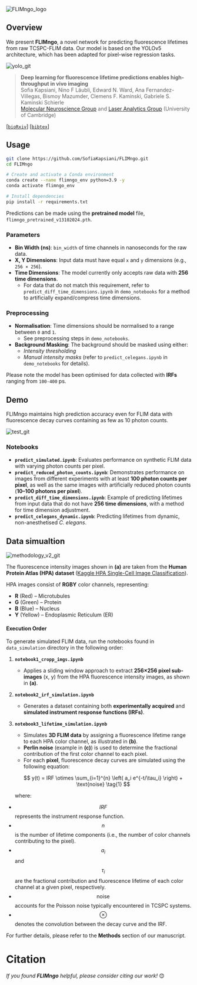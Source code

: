 
![FLIMngo_logo](https://github.com/user-attachments/assets/8823ff3a-81cb-4016-a03c-4f0336513e69)

## Overview
We present **FLIMngo**, a novel network for predicting fluorescence lifetimes from raw TCSPC-FLIM data. 
Our model is based on the YOLOv5 architecture, which has been adapted for pixel-wise regression tasks. 



![yolo_git](https://github.com/user-attachments/assets/d2b4473c-cf28-4c3a-8a37-4a4d68f15ff0)


> **Deep learning for fluorescence lifetime predictions enables high-throughput in vivo imaging**          
> Sofia Kapsiani, Nino F Läubli, Edward N. Ward, Ana Fernandez-Villegas, Bismoy Mazumder, Clemens F. Kaminski, Gabriele S. Kaminski Schierle    
> <a href="https://www.ceb-mng.org/" target="_blank">Molecular Neuroscience Group</a> and <a href="https://laser.ceb.cam.ac.uk/" target="_blank">Laser Analytics Group</a> (University of Cambridge)
>
[[`bioRxiv`](https://www.biorxiv.org/content/10.1101/2024.09.13.612802v1)]  [[`bibtex`](#bibtex-citation)]


## Usage 

```bash
git clone https://github.com/SofiaKapsiani/FLIMngo.git
cd FLIMngo

# Create and activate a Conda environment
conda create --name flimngo_env python=3.9 -y
conda activate flimngo_env

# Install dependencies
pip install -r requirements.txt
```

Predictions can be made using the **pretrained model** file, `flimngo_pretrained_v13102024.pth`.

### Parameters

- **Bin Width (ns)**: `bin_width` of time channels in nanoseconds for the raw data.  
- **X, Y Dimensions**: Input data must have equal `x` and `y` dimensions (e.g., `256 × 256`).  
- **Time Dimensions**: The model currently only accepts raw data with **256 time dimensions**.  
  - For data that do not match this requirement, refer to `predict_diff_time_dimensions.ipynb` in `demo_notebooks` for a method to artificially expand/compress time dimensions.  

### Preprocessing  

- **Normalisation**: Time dimensions should be normalised to a range between `0` and `1`.  
  - See preprocessing steps in  `demo_notebooks`.
- **Background Masking**: The background should be masked using either:  
  - *Intensity thresholding*  
  - *Manual intensity masks* (refer to `predict_celegans.ipynb` in `demo_notebooks` for details).  

Please note the model has been optimised for data collected with **IRFs** ranging from `100-400` ps.

## Demo

FLIMngo maintains high prediction accuracy even for FLIM data with fluorescence decay curves containing as few as 10 photon counts.

![test_git](https://github.com/user-attachments/assets/df51ff95-0a20-4ce8-8e71-b78983c7f7fd)

### Notebooks  

- **`predict_simulated.ipynb`**: Evaluates performance on synthetic FLIM data with varying photon counts per pixel.  
- **`predict_reduced_photon_counts.ipynb`**: Demonstrates performance on images from different experiments with at least **100 photon counts per pixel**, as well as the same images with artificially reduced photon counts (**10–100 photons per pixel**).  
- **`predict_diff_time_dimensions.ipynb`**: Example of predicting lifetimes from input data that do not have **256 time dimensions**, with a method for time dimension adjustment.  
- **`predict_celegans_dynamic.ipynb`**: Predicting lifetimes from dynamic, non-anesthetised *C. elegans*.

## Data simualtion

![methodology_v2_git](https://github.com/user-attachments/assets/c58090e8-152d-4b79-98d1-d35bb081602b) 

The fluorescence intensity images shown in **(a)** are taken from the **Human Protein Atlas (HPA) dataset** ([Kaggle HPA Single-Cell Image Classification](https://www.kaggle.com/c/hpa-single-cell-image-classification)).  

HPA images consist of **RGBY** color channels, representing:  
- **R** (Red) – Microtubules  
- **G** (Green) – Protein  
- **B** (Blue) – Nucleus  
- **Y** (Yellow) – Endoplasmic Reticulum (ER)  

#### **Execution Order**  

To generate simulated FLIM data, run the notebooks found in `data_simulation` directory in the following order:  

1. **`notebook1_cropp_imgs.ipynb`**  
   - Applies a sliding window approach to extract **256×256 pixel sub-images** (x, y) from the HPA fluorescence intensity images, as shown in **(a)**.  

2. **`notebook2_irf_simulation.ipynb`**  
   - Generates a dataset containing both **experimentally acquired** and **simulated instrument response functions (IRFs)**.  

3. **`notebook3_lifetime_simulation.ipynb`**  
   - Simulates **3D FLIM data** by assigning a fluorescence lifetime range to each HPA color channel, as illustrated in **(b)**.  
   - **Perlin noise** (example in **(c)**) is used to determine the fractional contribution of the first color channel to each pixel.  
   - For each **pixel**, fluorescence decay curves are simulated using the following equation:  

   
   $$
   y(t) = IRF \otimes \sum_{i=1}^{n} \left( a_i e^{-t/\tau_i} \right) + \text{noise} \tag{1}
   $$  

   where:  
  -  $$IRF$$ represents the instrument response function.  
  - $$n$$ is the number of lifetime components (i.e., the number of color channels contributing to the pixel).  
  - $$a_i$$ and $$\tau_i$$ are the fractional contribution and fluorescence lifetime of each color channel at a given pixel, respectively.  
  - $$\text{noise}$$ accounts for the Poisson noise typically encountered in TCSPC systems.  
  - $$\otimes$$ denotes the convolution between the decay curve and the IRF.  

For further details, please refer to the **Methods** section of our manuscript. 


# Citation

*If you found **FLIMngo** helpful, please consider citing our work!* 😊
<a name="bibtex-citation"></a>
```

```


